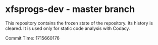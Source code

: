 # xfsprogs-dev - master branch

This repository contains the frozen state of the repository.
Its history is cleared. It is used only for static code
analysis with Codacy.

Commit Time: 1715660176